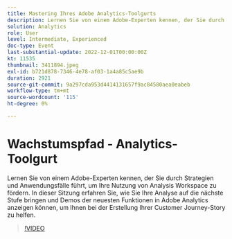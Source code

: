 ```yaml
---
title: Mastering Ihres Adobe Analytics-Toolgurts
description: Lernen Sie von einem Adobe-Experten kennen, der Sie durch Strategien und Anwendungsfälle führt, um Ihre Nutzung von Analysis Workspace zu fördern. In dieser Sitzung erfahren Sie, wie Sie Ihre Analyse auf die nächste Stufe bringen und Demos der neuesten Funktionen in Adobe Analytics anzeigen können, um Ihnen bei der Erstellung Ihrer Customer Journey-Story zu helfen.
solution: Analytics
role: User
level: Intermediate, Experienced
doc-type: Event
last-substantial-update: 2022-12-01T00:00:00Z
kt: 11535
thumbnail: 3411894.jpeg
exl-id: b721d878-7346-4e78-af03-1a4a85c5ae9b
duration: 2921
source-git-commit: 9a297cda953d4414131657f9ac84580aea0eabeb
workflow-type: tm+mt
source-wordcount: '115'
ht-degree: 0%

---
```


# Wachstumspfad - Analytics-Toolgurt

Lernen Sie von einem Adobe-Experten kennen, der Sie durch Strategien und Anwendungsfälle führt, um Ihre Nutzung von Analysis Workspace zu fördern. In dieser Sitzung erfahren Sie, wie Sie Ihre Analyse auf die nächste Stufe bringen und Demos der neuesten Funktionen in Adobe Analytics anzeigen können, um Ihnen bei der Erstellung Ihrer Customer Journey-Story zu helfen.

>[!VIDEO](https://video.tv.adobe.com/v/3411894/?quality=12&learn=on)
